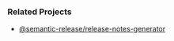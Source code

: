 ### Related Projects
- [@semantic-release/release-notes-generator](https://www.npmjs.com/package/@semantic-release/release-notes-generator)
